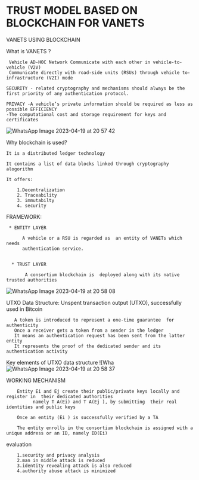 # TRUST MODEL BASED ON BLOCKCHAIN FOR VANETS

VANETS USING BLOCKCHAIN

What is VANETS ?

     Vehicle AD-HOC Network Communicate with each other in vehicle-to-vehicle (V2V) 
     Communicate directly with road-side units (RSUs) through vehicle to- infrastructure (V2I) mode

    SECURITY - related cryptography and mechanisms should always be the first priority of any authentication protocol.

    PRIVACY -A vehicle’s private information should be required as less as possible EFFICIENCY
    -The computational cost and storage requirement for keys and certificates
    
 ![WhatsApp Image 2023-04-19 at 20 57 42](https://user-images.githubusercontent.com/131268528/233125270-ef91e706-51a7-4e6e-a998-132413dbe0c8.jpeg)
    

Why blockchain is used?

    It is a distributed ledger technology
 
    It contains a list of data blocks linked through cryptography alogorithm 
 
    It offers:
 
        1.Decentralization 
        2. Traceability 
        3. immutabilty
        4. security 
 
 FRAMEWORK:
 
     * ENTITY LAYER

          A vehicle or a RSU is regarded as  an entity of VANETs which needs
          authentication service.


      * TRUST LAYER

           A consortium blockchain is  deployed along with its native  trusted authorities
           
   ![WhatsApp Image 2023-04-19 at 20 58 08](https://user-images.githubusercontent.com/131268528/233125256-a7f1a258-c3d5-4c93-a81f-9996e85fc947.jpeg)
           
  UTXO Data Structure:
        Unspent transaction output (UTXO), successfully used in Bitcoin

       A token is introduced to represent a one-time guarantee  for authenticity
       Once a receiver gets a token from a sender in the ledger
       It means an authentication request has been sent from the latter entity 
       It represents the proof of the dedicated sender and its authentication activity

 Key elements of UTXO data structure
   ![Wha![WhatsApp Image 2023-04-19 at 20 58 37](https://user-images.githubusercontent.com/131268528/233125244-6c02aa26-7587-403f-99cf-8e9c0794eaff.jpeg)
 
 WORKING MECHANISM
 
        Entity Ei and Ej create their public/private keys locally and register in  their dedicated authorities
              namely T A(Ei) and T A(Ej ), by submitting  their real identities and public keys

        Once an entity (Ei ) is successfully verified by a TA

        The entity enrolls in the consortium blockchain is assigned with a  unique address or an ID, namely ID(Ei)
evaluation 
   
        1.security and privacy analysis
        2.man in middle attack is reduced
        3.identity revealing attack is also reduced
        4.authority abuse attack is minimized 
